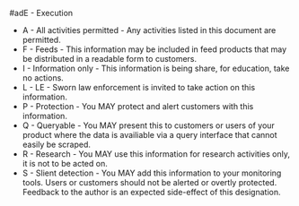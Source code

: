 #adE - Execution

* A - All activities permitted - Any activities listed in this document are permitted. 
* F - Feeds - This information may be included in feed products that may be distributed in a readable form to customers. 
* I - Information only - This information is being share, for education, take no actions. 
* L - LE - Sworn law enforcement is invited to take action on this information.
* P - Protection - You MAY protect and alert customers with this information.
* Q - Queryable - You MAY present this to customers or users of your product where the data is availiable via a query interface that cannot easily be scraped.
* R - Research - You MAY use this information for research activities only, it is not to be acted on.
* S - Slient detection - You MAY add this information to your monitoring tools. Users or customers should not be alerted or overtly protected. Feedback to the author is an expected side-effect of this designation.